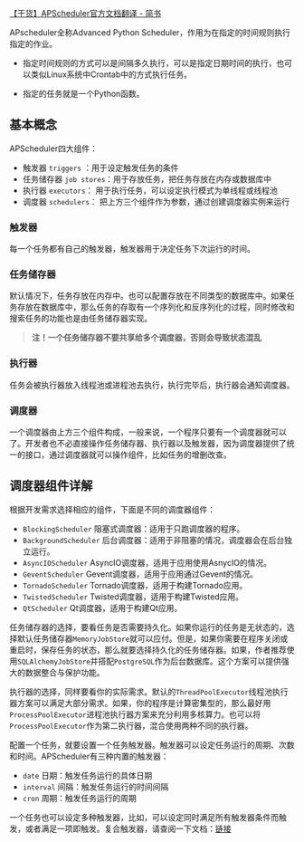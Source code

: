 [【干货】APScheduler官方文档翻译 - 简书](https://www.jianshu.com/p/4f5305e220f0)

APscheduler全称Advanced Python Scheduler，作用为在指定的时间规则执行指定的作业。

- 指定时间规则的方式可以是间隔多久执行，可以是指定日期时间的执行，也可以类似Linux系统中Crontab中的方式执行任务。  

- 指定的任务就是一个Python函数。



## 基本概念

APScheduler四大组件：

- 触发器 `triggers` ：用于设定触发任务的条件
- 任务储存器 `job stores`：用于存放任务，把任务存放在内存或数据库中
- 执行器 `executors`： 用于执行任务，可以设定执行模式为单线程或线程池
- 调度器 `schedulers`： 把上方三个组件作为参数，通过创建调度器实例来运行

### 触发器

每一个任务都有自己的触发器，触发器用于决定任务下次运行的时间。

### 任务储存器

默认情况下，任务存放在内存中。也可以配置存放在不同类型的数据库中。如果任务存放在数据库中，那么任务的存取有一个序列化和反序列化的过程，同时修改和搜索任务的功能也是由任务储存器实现。

> **注！一个任务储存器不要共享给多个调度器，否则会导致状态混乱**

### 执行器

任务会被执行器放入线程池或进程池去执行，执行完毕后，执行器会通知调度器。

### 调度器

一个调度器由上方三个组件构成，一般来说，一个程序只要有一个调度器就可以了。开发者也不必直接操作任务储存器、执行器以及触发器，因为调度器提供了统一的接口，通过调度器就可以操作组件，比如任务的增删改查。

## 调度器组件详解

根据开发需求选择相应的组件，下面是不同的调度器组件：

- `BlockingScheduler` 阻塞式调度器：适用于只跑调度器的程序。
- `BackgroundScheduler` 后台调度器：适用于非阻塞的情况，调度器会在后台独立运行。
- `AsyncIOScheduler` AsyncIO调度器，适用于应用使用AsnycIO的情况。
- `GeventScheduler` Gevent调度器，适用于应用通过Gevent的情况。
- `TornadoScheduler` Tornado调度器，适用于构建Tornado应用。
- `TwistedScheduler` Twisted调度器，适用于构建Twisted应用。
- `QtScheduler` Qt调度器，适用于构建Qt应用。

任务储存器的选择，要看任务是否需要持久化。如果你运行的任务是无状态的，选择默认任务储存器`MemoryJobStore`就可以应付。但是，如果你需要在程序关闭或重启时，保存任务的状态，那么就要选择持久化的任务储存器。如果，作者推荐使用`SQLAlchemyJobStore`并搭配`PostgreSQL`作为后台数据库。这个方案可以提供强大的数据整合与保护功能。

执行器的选择，同样要看你的实际需求。默认的`ThreadPoolExecutor`线程池执行器方案可以满足大部分需求。如果，你的程序是计算密集型的，那么最好用`ProcessPoolExecutor`进程池执行器方案来充分利用多核算力。也可以将`ProcessPoolExecutor`作为第二执行器，混合使用两种不同的执行器。

配置一个任务，就要设置一个任务触发器。触发器可以设定任务运行的周期、次数和时间。APScheduler有三种内置的触发器：

- `date` 日期：触发任务运行的具体日期
- `interval` 间隔：触发任务运行的时间间隔
- `cron` 周期：触发任务运行的周期

一个任务也可以设定多种触发器，比如，可以设定同时满足所有触发器条件而触发，或者满足一项即触发。复合触发器，请查阅一下文档：[链接](https://apscheduler.readthedocs.io/en/latest/modules/triggers/combining.html#module-apscheduler.triggers.combining)


